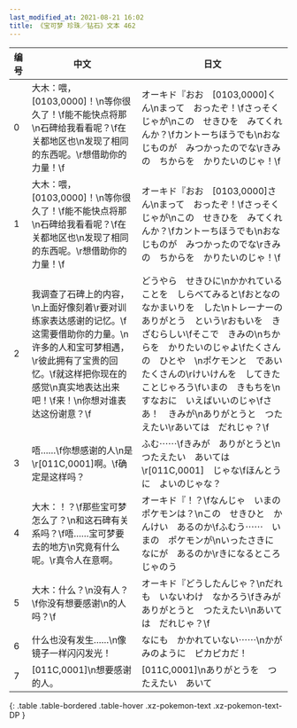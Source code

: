 ```yaml
---
last_modified_at: 2021-08-21 16:02
title: 《宝可梦 珍珠／钻石》文本 462
---
```

| 编号 | 中文 | 日文 |
| ---- | ---- | ---- |
| 0 | 大木：喂，[0103,0000]！\n等你很久了！\f能不能快点将那\n石碑给我看看呢？\f在关都地区也\n发现了相同的东西呢。\r想借助你的力量！\f | オーキド『おお　[0103,0000]くん\nまって　おったぞ！\fさっそくじゃが\nこの　せきひを　みてくれんか？\fカントーちほうでも\nおなじものが　みつかったのでな\rきみの　ちからを　かりたいのじゃ！\f |
| 1 | 大木：喂，[0103,0000]！\n等你很久了！\f能不能快点将那\n石碑给我看看呢？\f在关都地区也\n发现了相同的东西呢。\r想借助你的力量！\f | オーキド『おお　[0103,0000]さん\nまって　おったぞ！\fさっそくじゃが\nこの　せきひを　みてくれんか？\fカントーちほうでも\nおなじものが　みつかったのでな\rきみの　ちからを　かりたいのじゃ！\f |
| 2 | 我调查了石碑上的内容，\n上面好像刻着\r要对训练家表达感谢的记忆。\f这需要借助你的力量。\n许多的人和宝可梦相遇，\r彼此拥有了宝贵的回忆。\f就这样把你现在的感觉\n真实地表达出来吧！\f来！\n你想对谁表达这份谢意？\f | どうやら　せきひに\nかかれていることを　しらべてみると\fおとなの　なかまいりを　した\nトレーナーの　ありがとう　という\rおもいを　きざむらしい\fそこで　きみの\nちからを　かりたいのじゃよ\fたくさんの　ひとや　\nポケモンと　であい　たくさんの\rけいけんを　してきたことじゃろう\fいまの　きもちを\nすなおに　いえばいいのじゃ\fさあ！　きみが\nありがとうと　つたえたい\rあいては　だれじゃ？\f |
| 3 | 唔……\f你想感谢的人\n是\r[011C,0001]啊。\f确定是这样吗？ | ふむ⋯⋯\fきみが　ありがとうと\nつたえたい　あいては\r[011C,0001]　じゃな\fほんとうに　よいのじゃな？ |
| 4 | 大木：！？\f那些宝可梦怎么了？\n和这石碑有关系吗？\f唔……宝可梦要去的地方\n究竟有什么呢。\r真令人在意啊。 | オーキド『！？\fなんじゃ　いまの　ポケモンは？\nこの　せきひと　かんけい　あるのか\fふむう⋯⋯　いまの　ポケモンが\nいったさきに　なにが　あるのか\rきになるところ　じゃのう |
| 5 | 大木：什么？\n没有人？\f你没有想要感谢\n的人吗？\f | オーキド『どうしたんじゃ？\nだれも　いないわけ　なかろう\fきみが　ありがとうと　つたえたい\nあいては　だれじゃ？\f |
| 6 | 什么也没有发生……\n像镜子一样闪闪发光！ | なにも　かかれていない⋯⋯\nかがみのように　ピカピカだ！ |
| 7 | [011C,0001]\n想要感谢的人。 | [011C,0001]\nありがとうを　つたえたい　あいて |
{: .table .table-bordered .table-hover .xz-pokemon-text .xz-pokemon-text-DP }
